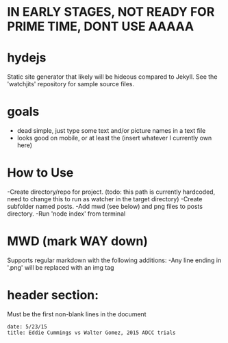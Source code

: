 # IN EARLY STAGES, NOT READY FOR PRIME TIME, DONT USE AAAAA

# hydejs
Static site generator that likely will be hideous compared to Jekyll.  See the 'watchjits' repository for sample source files.

# goals
- dead simple, just type some text and/or picture names in a text file
- looks good on mobile, or at least the (insert whatever I currently own here)

# How to Use
-Create directory/repo for project. (todo: this path is currently hardcoded, need to change this to run as watcher in the target directory)
-Create subfolder named posts.
-Add mwd (see below) and png files to posts directory.
-Run 'node index' from terminal

# MWD (mark WAY down)
Supports regular markdown with the following additions:
-Any line ending in '.png' will be replaced with an img tag

# header section:
Must be the first non-blank lines in the document
```
date: 5/23/15
title: Eddie Cummings vs Walter Gomez, 2015 ADCC trials
```
